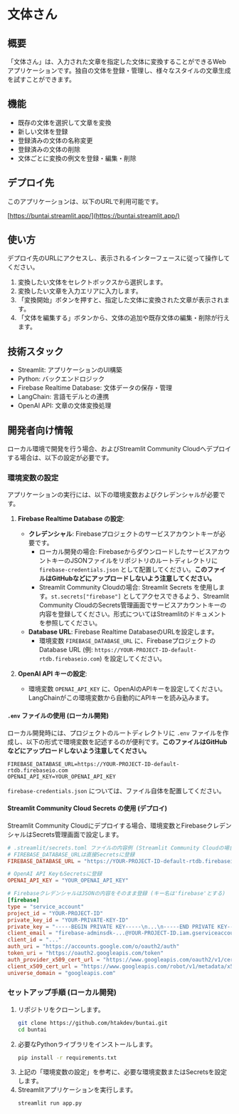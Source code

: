 # 文体さん

## 概要
「文体さん」は、入力された文章を指定した文体に変換することができるWebアプリケーションです。独自の文体を登録・管理し、様々なスタイルの文章生成を試すことができます。

## 機能
- 既存の文体を選択して文章を変換
- 新しい文体を登録
- 登録済みの文体の名称変更
- 登録済みの文体の削除
- 文体ごとに変換の例文を登録・編集・削除

## デプロイ先
このアプリケーションは、以下のURLで利用可能です。

[https://buntai.streamlit.app/](https://buntai.streamlit.app/)

## 使い方
デプロイ先のURLにアクセスし、表示されるインターフェースに従って操作してください。
1. 変換したい文体をセレクトボックスから選択します。
2. 変換したい文章を入力エリアに入力します。
3. 「変換開始」ボタンを押すと、指定した文体に変換された文章が表示されます。
4. 「文体を編集する」ボタンから、文体の追加や既存文体の編集・削除が行えます。

## 技術スタック
- Streamlit: アプリケーションのUI構築
- Python: バックエンドロジック
- Firebase Realtime Database: 文体データの保存・管理
- LangChain: 言語モデルとの連携
- OpenAI API: 文章の文体変換処理

## 開発者向け情報

ローカル環境で開発を行う場合、およびStreamlit Community Cloudへデプロイする場合は、以下の設定が必要です。

### 環境変数の設定

アプリケーションの実行には、以下の環境変数およびクレデンシャルが必要です。

1.  **Firebase Realtime Database の設定**:
    *   **クレデンシャル**: Firebaseプロジェクトのサービスアカウントキーが必要です。
        *   ローカル開発の場合: FirebaseからダウンロードしたサービスアカウントキーのJSONファイルをリポジトリのルートディレクトリに `firebase-credentials.json` として配置してください。**このファイルはGitHubなどにアップロードしないよう注意してください。**
        *   Streamlit Community Cloudの場合: Streamlit Secrets を使用します。`st.secrets["firebase"]` としてアクセスできるよう、Streamlit Community CloudのSecrets管理画面でサービスアカウントキーの内容を登録してください。形式についてはStreamlitのドキュメントを参照してください。
    *   **Database URL**: Firebase Realtime DatabaseのURLを設定します。
        *   環境変数 `FIREBASE_DATABASE_URL` に、FirebaseプロジェクトのDatabase URL (例: `https://YOUR-PROJECT-ID-default-rtdb.firebaseio.com`) を設定してください。

2.  **OpenAI API キーの設定**:
    *   環境変数 `OPENAI_API_KEY` に、OpenAIのAPIキーを設定してください。LangChainがこの環境変数から自動的にAPIキーを読み込みます。

#### `.env` ファイルの使用 (ローカル開発)

ローカル開発時には、プロジェクトのルートディレクトリに `.env` ファイルを作成し、以下の形式で環境変数を記述するのが便利です。**このファイルはGitHubなどにアップロードしないよう注意してください。**

```env
FIREBASE_DATABASE_URL=https://YOUR-PROJECT-ID-default-rtdb.firebaseio.com
OPENAI_API_KEY=YOUR_OPENAI_API_KEY
```

`firebase-credentials.json` については、ファイル自体を配置してください。

#### Streamlit Community Cloud Secrets の使用 (デプロイ)

Streamlit Community Cloudにデプロイする場合、環境変数とFirebaseクレデンシャルはSecrets管理画面で設定します。

```toml
# .streamlit/secrets.toml ファイルの内容例 (Streamlit Community Cloudの場合)
# FIREBASE_DATABASE_URLは直接Secretsに登録
FIREBASE_DATABASE_URL = "https://YOUR-PROJECT-ID-default-rtdb.firebaseio.com"

# OpenAI API KeyもSecretsに登録
OPENAI_API_KEY = "YOUR_OPENAI_API_KEY"

# FirebaseクレデンシャルはJSONの内容をそのまま登録 (キー名は'firebase'とする)
[firebase]
type = "service_account"
project_id = "YOUR-PROJECT-ID"
private_key_id = "YOUR-PRIVATE-KEY-ID"
private_key = "-----BEGIN PRIVATE KEY-----\n...\n-----END PRIVATE KEY-----\n"
client_email = "firebase-adminsdk-...@YOUR-PROJECT-ID.iam.gserviceaccount.com"
client_id = "..."
auth_uri = "https://accounts.google.com/o/oauth2/auth"
token_uri = "https://oauth2.googleapis.com/token"
auth_provider_x509_cert_url = "https://www.googleapis.com/oauth2/v1/certs"
client_x509_cert_url = "https://www.googleapis.com/robot/v1/metadata/x509/firebase-adminsdk-...%40YOUR-PROJECT-ID.iam.gserviceaccount.com"
universe_domain = "googleapis.com"
```

### セットアップ手順 (ローカル開発)

1.  リポジトリをクローンします。
    ```bash
    git clone https://github.com/htakdev/buntai.git
    cd buntai
    ```
2.  必要なPythonライブラリをインストールします。
    ```bash
    pip install -r requirements.txt
    ```
3.  上記の「環境変数の設定」を参考に、必要な環境変数またはSecretsを設定します。
4.  Streamlitアプリケーションを実行します。
    ```bash
    streamlit run app.py
    ```
